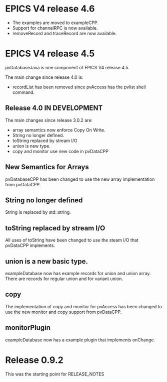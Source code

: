 
EPICS V4 release 4.6
==========================

* The examples are moved to exampleCPP.
* Support for channelRPC is now available.
* removeRecord and traceRecord are now available.


EPICS V4 release 4.5
====================

pvDatabaseJava is one component of EPICS V4 release 4.5.

The main change since release 4.0 is:

* recordList has been removed since pvAccess has the pvlist shell command.



Release 4.0 IN DEVELOPMENT
--------------------------

The main changes since release 3.0.2 are:

* array semantics now enforce Copy On Write.
* String no longer defined.
* toString replaced by stream I/O 
* union is new type.
* copy and monitor use new code in pvDataCPP

New Semantics for Arrays
------------------------

pvDatabaseCPP has been changed to use the new array implementation from pvDataCPP.

String no longer defined
------------------------

String is replaced by std::string.


toString replaced by stream I/O
-------------------------------

All uses of toString have been changed to use the steam I/O that pvDataCPP implements.


union is a new basic type.
--------------------------

exampleDatabase now has example records for union and union array.
There are records for regular union and for variant union.


copy 
----


The implementation of copy and monitor for pvAccess has been changed
to use the new monitor and copy support from pvDataCPP.

monitorPlugin
-------------

exampleDatabase now has a example plugin that implements onChange.

Release 0.9.2
==========
This was the starting point for RELEASE_NOTES
